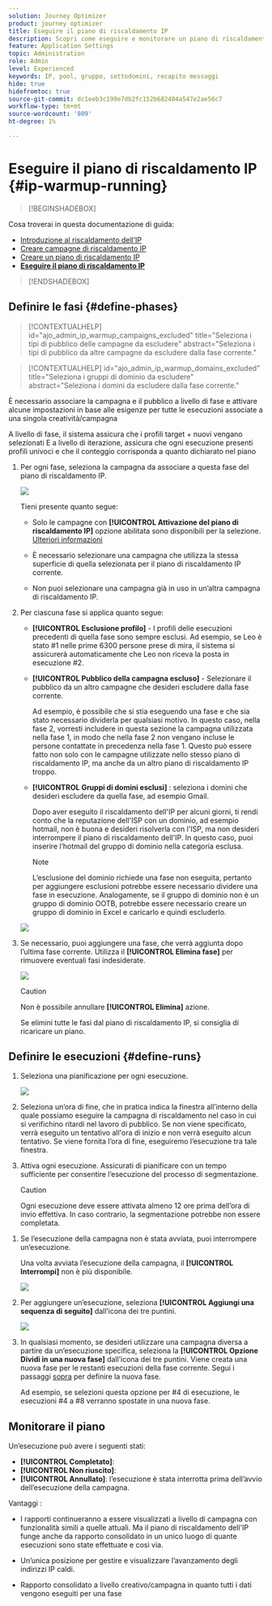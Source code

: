 ```yaml
---
solution: Journey Optimizer
product: journey optimizer
title: Eseguire il piano di riscaldamento IP
description: Scopri come eseguire e monitorare un piano di riscaldamento IP
feature: Application Settings
topic: Administration
role: Admin
level: Experienced
keywords: IP, pool, gruppo, sottodomini, recapito messaggi
hide: true
hidefromtoc: true
source-git-commit: dc1eeb3c199e7db2fc152b682404a547e2ae56c7
workflow-type: tm+mt
source-wordcount: '809'
ht-degree: 1%

---
```


# Eseguire il piano di riscaldamento IP {#ip-warmup-running}

>[!BEGINSHADEBOX]

Cosa troverai in questa documentazione di guida:

* [Introduzione al riscaldamento dell’IP](ip-warmup-gs.md)
* [Creare campagne di riscaldamento IP](ip-warmup-campaign.md)
* [Creare un piano di riscaldamento IP](ip-warmup-plan.md)
* **[Eseguire il piano di riscaldamento IP](ip-warmup-running.md)**

>[!ENDSHADEBOX]

## Definire le fasi {#define-phases}

>[!CONTEXTUALHELP]
>id="ajo_admin_ip_warmup_campaigns_excluded"
>title="Seleziona i tipi di pubblico delle campagne da escludere"
>abstract="Seleziona i tipi di pubblico da altre campagne da escludere dalla fase corrente."

>[!CONTEXTUALHELP]
>id="ajo_admin_ip_warmup_domains_excluded"
>title="Seleziona i gruppi di dominio da escludere"
>abstract="Seleziona i domini da escludere dalla fase corrente."

È necessario associare la campagna e il pubblico a livello di fase e attivare alcune impostazioni in base alle esigenze per tutte le esecuzioni associate a una singola creatività/campagna

A livello di fase, il sistema assicura che i profili target + nuovi vengano selezionati E a livello di iterazione, assicura che ogni esecuzione presenti profili univoci e che il conteggio corrisponda a quanto dichiarato nel piano

1. Per ogni fase, seleziona la campagna da associare a questa fase del piano di riscaldamento IP.

   ![](assets/ip-warmup-plan-select-campaign.png)

   Tieni presente quanto segue:

   * Solo le campagne con **[!UICONTROL Attivazione del piano di riscaldamento IP]** opzione abilitata <!--and live?--> sono disponibili per la selezione. [Ulteriori informazioni](#create-ip-warmup-campaign)

   * È necessario selezionare una campagna che utilizza la stessa superficie di quella selezionata per il piano di riscaldamento IP corrente.

   * Non puoi selezionare una campagna già in uso in un’altra campagna di riscaldamento IP.

1. Per ciascuna fase si applica quanto segue:

   * **[!UICONTROL Esclusione profilo]** - I profili delle esecuzioni precedenti di quella fase sono sempre esclusi. Ad esempio, se Leo è stato #1 nelle prime 6300 persone prese di mira, il sistema si assicurerà automaticamente che Leo non riceva la posta in esecuzione #2.

   * **[!UICONTROL Pubblico della campagna escluso]** - Selezionare il pubblico da un altro <!--executed/live?-->campagne che desideri escludere dalla fase corrente.

     Ad esempio, è possibile che si stia eseguendo una fase e che sia stato necessario dividerla per qualsiasi motivo. In questo caso, nella fase 2, vorresti includere in questa sezione la campagna utilizzata nella fase 1, in modo che nella fase 2 non vengano incluse le persone contattate in precedenza nella fase 1. Questo può essere fatto non solo con le campagne utilizzate nello stesso piano di riscaldamento IP, ma anche da un altro piano di riscaldamento IP troppo.

   * **[!UICONTROL Gruppi di domini esclusi]** : seleziona i domini che desideri escludere da quella fase, ad esempio Gmail. <!--??-->

     Dopo aver eseguito il riscaldamento dell&#39;IP per alcuni giorni, ti rendi conto che la reputazione dell&#39;ISP con un dominio, ad esempio hotmail, non è buona e desideri risolverla con l&#39;ISP, ma non desideri interrompere il piano di riscaldamento dell&#39;IP. In questo caso, puoi inserire l’hotmail del gruppo di dominio nella categoria esclusa.

     >[!NOTE]
     >
     >L’esclusione del dominio richiede una fase non eseguita, pertanto per aggiungere esclusioni potrebbe essere necessario dividere una fase in esecuzione. Analogamente, se il gruppo di dominio non è un gruppo di dominio OOTB, potrebbe essere necessario creare un gruppo di dominio in Excel e caricarlo e quindi escluderlo.

   ![](assets/ip-warmup-plan-phase-1.png)

1. Se necessario, puoi aggiungere una fase, che verrà aggiunta dopo l’ultima fase corrente. Utilizza il **[!UICONTROL Elimina fase]** per rimuovere eventuali fasi indesiderate.

   ![](assets/ip-warmup-plan-add-delete-phases.png)

   >[!CAUTION]
   >
   >Non è possibile annullare **[!UICONTROL Elimina]** azione.
   >
   >Se elimini tutte le fasi dal piano di riscaldamento IP, si consiglia di ricaricare un piano.

## Definire le esecuzioni {#define-runs}

1. Seleziona una pianificazione per ogni esecuzione. <!--which is actually a window of opportunity. meaning? how many hours? shall we specify that to clarify?-->

   ![](assets/ip-warmup-plan-send-time.png)

1. Seleziona un’ora di fine, che in pratica indica la finestra all’interno della quale possiamo eseguire la campagna di riscaldamento nel caso in cui si verifichino ritardi nel lavoro di pubblico. Se non viene specificato, verrà eseguito un tentativo all&#39;ora di inizio e non verrà eseguito alcun tentativo. Se viene fornita l’ora di fine, eseguiremo l’esecuzione tra tale finestra.

1. Attiva ogni esecuzione. Assicurati di pianificare con un tempo sufficiente per consentire l’esecuzione del processo di segmentazione. <!--explain how you can evaluate a proper time-->

   >[!CAUTION]
   >
   >Ogni esecuzione deve essere attivata almeno 12 ore prima dell’ora di invio effettiva. In caso contrario, la segmentazione potrebbe non essere completata. <!--How do you know when segmentation is complete? Is there a way to prevent user from scheduling less than 12 hours before the segmentation job?-->

<!--Sart to execute on every day basis by simply clicking the play button > for each run? do you have to come back every day to activate each run? or can you schedule them one after the other?)-->

1. Se l’esecuzione della campagna non è stata avviata, puoi interrompere un’esecuzione.<!--why?-->

   Una volta avviata l’esecuzione della campagna, il **[!UICONTROL Interrompi]** non è più disponibile. <!--TBC in UI-->

   ![](assets/ip-warmup-plan-stop-run.png)

1. Per aggiungere un’esecuzione, seleziona **[!UICONTROL Aggiungi una sequenza di seguito]** dall’icona dei tre puntini.

   ![](assets/ip-warmup-plan-run-more-actions.png)

1. In qualsiasi momento, se desideri utilizzare una campagna diversa a partire da un’esecuzione specifica, seleziona la **[!UICONTROL Opzione Dividi in una nuova fase]** dall’icona dei tre puntini. Viene creata una nuova fase per le restanti esecuzioni della fase corrente. Segui i passaggi [sopra](#define-phases) per definire la nuova fase.

   Ad esempio, se selezioni questa opzione per #4 di esecuzione, le esecuzioni #4 a #8 verranno spostate in una nuova fase.

<!--
You don't have to decide the campaign upfront. You can do a split later. It's a work in progress plan: you activate one run at a time with a campaign and you always have the flexibility to modify it while working on it.

But need to explain in which case you want to modify campaigns, provide examples
-->

## Monitorare il piano

Un’esecuzione può avere i seguenti stati<!--TBC with Medha-->:

* **[!UICONTROL Completato]**:
* **[!UICONTROL Non riuscito]**:
* **[!UICONTROL Annullato]**: l’esecuzione è stata interrotta prima dell’avvio dell’esecuzione della campagna.

Vantaggi :

* I rapporti continueranno a essere visualizzati a livello di campagna con funzionalità simili a quelle attuali. Ma il piano di riscaldamento dell&#39;IP funge anche da rapporto consolidato in un unico luogo di quante esecuzioni sono state effettuate e così via.

* Un’unica posizione per gestire e visualizzare l’avanzamento degli indirizzi IP caldi.

* Rapporto consolidato a livello creativo/campagna in quanto tutti i dati vengono eseguiti per una fase